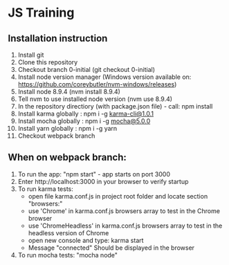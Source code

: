# JS Training

## Installation instruction

1. Install git
2. Clone this repository
3. Checkout branch 0-initial (git checkout 0-initial)
4. Install node version manager (Windows version available on: https://github.com/coreybutler/nvm-windows/releases)
5. Install node 8.9.4 (nvm install 8.9.4)
6. Tell nvm to use installed node version (nvm use 8.9.4)
7. In the repository directiory (with package.json file) - call: npm install
8. Install karma globally : npm i -g karma-cli@1.0.1
9. Install mocha globally : npm i -g mocha@5.0.0
10. Install yarn globally : npm i -g yarn
11. Checkout webpack branch 

## When on webpack branch:

1. To run the app: "npm start" - app starts on port 3000
2. Enter http://localhost:3000 in your browser to verify startup
2. To run karma tests:
	- open file karma.conf.js in project root folder and locate section  "browsers:"
    - use 'Chrome' in karma.conf.js browsers array to test in the Chrome browser
    - use 'ChromeHeadless' in karma.conf.js browsers array to test in the headless version of Chrome
	- open new console and type: karma start
	- Message "connected" Should be displayed in the browser
3. To run mocha tests: "mocha node"